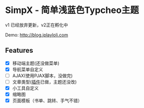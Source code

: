 # SimpX - 简单浅蓝色Typcheo主题

v1 已经放弃更新，v2正在孵化中

Demo: http://blog.iplayloli.com

## Features

* [x] 移动端主题(还没做菜单)
* [x] 导航菜单自定义
* [ ] AJAX(使用PJAX脚本，没做完)
* [ ] 文章类型([插件](https://github.com/benzBrake/ArticleTemplate)已做，主题还没改)
* [x] 小工具自定义
* [x] 缩略图
* [x] 页面模板（书单、跳转、手气不错）
